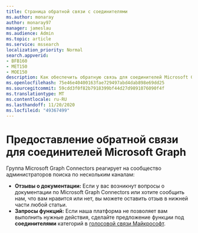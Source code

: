 ```yaml
---
title: Страница обратной связи с соединителями
ms.author: monaray
author: monaray97
manager: jameslau
ms.audience: Admin
ms.topic: article
ms.service: mssearch
localization_priority: Normal
search.appverid:
- BFB160
- MET150
- MOE150
description: Как обеспечить обратную связь для соединителей Microsoft Graph
ms.openlocfilehash: 75e46e40400163fae729497abd4dab898e69dd25
ms.sourcegitcommit: 59cdd3f0f82b7918399bf44d27d9891076090f4f
ms.translationtype: MT
ms.contentlocale: ru-RU
ms.lasthandoff: 11/20/2020
ms.locfileid: "49367499"
---
```

# <a name="provide-feedback-for-microsoft-graph-connectors"></a>Предоставление обратной связи для соединителей Microsoft Graph

Группа Microsoft Graph Connectors реагирует на сообщество администраторов поиска по нескольким каналам:

* **Отзывы о документации:** Если у вас возникнут вопросы о документации по Microsoft Graph Connectors или хотите сообщить нам, что вам нравится или нет, вы можете оставить отзыв в нижней части любой статьи.
* **Запросы функций:** Если наша платформа не позволяет вам выполнить нужные действия, сделайте предложение функции под **соединителями** категорий в [голосовой связи Майкрософт](https://microsoftsearch.uservoice.com/forums/926998-connectors).
